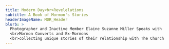 ```yaml
---
title: Modern Day<br>Revelelations
subtitle: A Book of Mormon's Stories
headerImageName: MDR_Header
blurb: >
  Photographer and Inactive Member Elaine Suzanne Miller Speaks with
  <br>Mormon Converts and Ex-Mormons
  <br>collecting unique stories of their relationship with The Church
---
```

